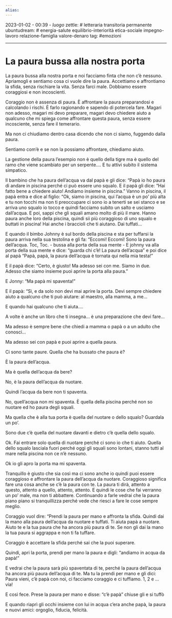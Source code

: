```yaml
---
alias: 
---
```

2023-01-02 - 00:39 - *luogo*
zettle: # letteraria transitoria permanente
ubuntudream: # energia-salute equilibrio-interiorità etica-sociale impegno-lavoro relazione-famiglia valore-denaro 
tag: #emozioni 

---
# La paura bussa alla nostra porta

La paura bussa alla nostra porta e noi facciamo finta che non c’è nessuno. Apriamogli e sentiamo cosa ci vuole dire la paura. Accettiamo e affrontiamo la sfida, senza rischiare la vita. Senza farci male. Dobbiamo essere coraggiosi e non incoscienti.

Coraggio non è assenza di paura. È affrontare la paura preparandosi e calcolando i rischi. È farlo ragionando e sapendo di potercela fare. Magari non adesso, magari mi devo preparare, magari devo chiedere aiuto a qualcuno che mi spiega come affrontare questa paura, senza essere incosciente, senza fare il temerario.

Ma non ci chiudiamo dentro casa dicendo che non ci siamo, fuggendo dalla paura.

Sentiamo com’è e se non la possiamo affrontare, chiediamo aiuto.

  

La gestione della paura l’esempio non è quello della tigre ma è quello del ramo che viene scambiato per un serpente.... E tu attivi subito il sistema simpatico.

  

Il bambino che ha paura dell’acqua va dal papà e gli dice: “Papà io ho paura di andare in piscina perché ci può essere uno squalo. E il papà gli dice: “Hai fatto bene a chiedere aiuto! Andiamo insieme in piscina.” Vanno in piscina, il papà entra e dice al figlio: “Ok, siamo in piscina, qui l’acqua è un po’ più alta e tu non tocchi ma non ti preoccupare ci sono io a tenerti se sei stanco e se arriva uno squalo io tocco e quindi facciamo subito un salto e usciamo dall’acqua. E poi, sappi che gli squali amano molto di più il mare. Hanno paura anche loro della piscina, quindi sii più coraggioso di uno squalo e buttati in piscina! Hai anche i braccioli che ti aiutano. Dai tuffati…

E quando il bimbo Johnny è sul bordo della piscina e sta per tuffarsi la paura arriva nella sua testolina e gli fa: “Eccomi! Eccomi! Sono la paura dell’acqua. Toc, Toc. - bussa alla porta della sua mente - E johnny va alla porta della sua mente e dice: “guarda chi c’è! La paura dell’acqua” e poi dice al papà “Papà, papà, la paura dell’acqua è tornata qui nella mia testa!”

E il papà dice: “Certo, è giusto! Ma adesso sei con me. Siamo in due. Adesso che siamo insieme puoi aprire la porta alla paura.” 

E Jonny: “Ma papà mi spaventa!”

E il papà: “Sì, e da solo non devi mai aprire la porta. Devi sempre chiedere aiuto a qualcuno che ti può aiutare: al maestro, alla mamma, a me…

E quando hai qualcuno che ti aiuta....

A volte è anche un libro che ti insegna… è una preparazione che devi fare…

Ma adesso è sempre bene che chiedi a mamma o papà o a un adulto che conosci…

Ma adesso sei con papà e puoi aprire a quella paura. 

Ci sono tante paure. Quella che ha bussato che paura è?

È la paura dell’acqua.

Ma è quella dell’acqua da bere?

No, è la paura dell’acqua da nuotare.

Quindi l’acqua da bere non ti spaventa.

No, quell’acqua non mi spaventa. È quella della piscina perché non so nuotare ed ho paura degli squali.

Ma quella che è alla tua porta è quella del nuotare o dello squalo? Guardala un po’.

Sono due c’è quella del nuotare davanti e dietro c’è quella dello squalo.

Ok. Fai entrare solo quella di nuotare perché ci sono io che ti aiuto. Quella dello squalo lasciala fuori perché oggi gli squali sono lontani, stanno tutti al mare nella piscina non ce n’è nessuno.

Ok io gli apro la porta ma mi spaventa.

Tranquillo è giusto che sia così ma ci sono anche io quindi puoi essere coraggioso e affrontare la paura dell’acqua da nuotare. Coraggioso significa fare una cosa anche se c’è la paura con te. La paura ti dirà, attento a questo, attento a quello, attento, attento. E quindi le cose che fai verranno un po’ male, ma non ti abbattere. Continuando a farle vedrai che la paura piano piano si tranquillizza perché vede che riesci a fare le cose sempre meglio. 

Coraggio vuol dire: “Prendi la paura per mano e affronta la sfida. Quindi dai la mano alla paura dell’acqua da nuotare e tuffati. Ti aiuta papà a nuotare. Aiuto te e la tua paura che ha ancora più paura di te. Se non gli dai la mano la tua paura si aggrappa e non ti fa tuffare.

  

Coraggio è accettare la sfida perché sai che la puoi superare.

Quindi, apri la porta, prendi per mano la paura e digli: “andiamo in acqua da papà!”

E vedrai che la paura sarà più spaventata di te, perché la paura dell’acqua ha ancora più paura dell’acqua di te. Ma tu la prendi per mano e gli dici: Paura vieni, c’è papà con noi, ci facciamo coraggio e ci tuffiamo. 1, 2 e … via!

  

E così fece. Prese la paura per mano e disse: “c’è papà” chiuse gli e si tuffò

E quando riaprì gli occhi insieme con lui in acqua c’era anche papà, la paura e nuovi amici: orgoglio, fiducia, felicità.
